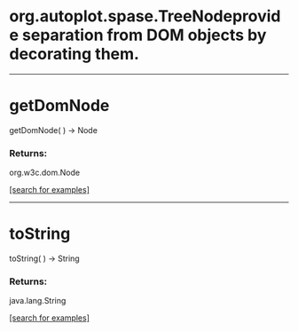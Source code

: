 # org.autoplot.spase.TreeNodeprovide separation from DOM objects by decorating them.
***
<a name="getDomNode"></a>
# getDomNode
getDomNode(  ) &rarr; Node



### Returns:
org.w3c.dom.Node


<a href="https://github.com/autoplot/dev/search?q=getDomNode&unscoped_q=getDomNode">[search for examples]</a>

***
<a name="toString"></a>
# toString
toString(  ) &rarr; String



### Returns:
java.lang.String


<a href="https://github.com/autoplot/dev/search?q=toString&unscoped_q=toString">[search for examples]</a>


